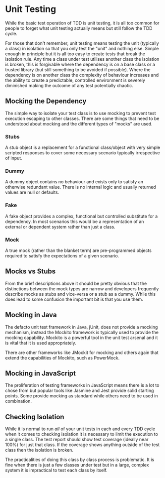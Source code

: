 # Unit Testing

While the basic test operation of TDD is unit testing, it is all too common
for people to forget what unit testing actually means but still follow the TDD
cycle.

For those that don't remember, unit testing means testing the unit (typically a
class) in isolation so that you only test the "unit" and nothing else. Simple
enough in principle but it is all too easy to create tests that break the
isolation rule. Any time a class under test utilises another class the isolation
is broken, this is forgivable where the dependency is on a base class or a
trusted library (but still something to be avoided if possible). Where the
dependency is on another class the complexity of behaviour increases and the
ability to create a predictable, controlled environment is severely diminished
making the outcome of any test potentially chaotic.

## Mocking the Dependency

The simple way to isolate your test class is to use mocking to prevent test
execution escaping to other classes. There are some things that need to be
understood about mocking and the different types of "mocks" are used.

### Stubs

A stub object is a replacement for a functional class/object with very simple
scripted responses to cover some necessary scenario typically irrespective of
input.

### Dummy

A dummy object contains no behaviour and exists only to satisfy an otherwise
redundant value. There is no internal logic and usually returned values are
null or defaults.

### Fake

A fake object provides a complex, functional but controlled substitute for a
dependency. In most scenarios this would be a representation of an external or
dependent system rather than just a class.

### Mock

A true mock (rather than the blanket term) are pre-programmed objects required
to satisfy the expectations of a given scenario.

## Mocks vs Stubs

From the brief descriptions above it should be pretty obvious that the
distinctions between the mock types are narrow and developers frequently
describe mocks as stubs and vice-versa or a stub as a dummy. While this does
lead to some confusion the important bit is that you use them.

## Mocking in Java

The defacto unit test framework in Java, jUnit, does not provide a mocking
mechanism, instead the Mockito framework is typically used to provide the
mocking capability. Mockito is a powerful tool in the unit test arsenal and it
is vital that it is used appropriately.

There are other frameworks like JMockit for mocking and others again that extend
the capabilities of Mockito, such as PowerMock.

## Mocking in JavaScript

The proliferation of testing frameworks in JavaScript means there is a lot to
chose from but popular tools like Jasmine and Jest provide solid starting
points. Some provide mocking as standard while others need to be used in
combination.

## Checking Isolation

While it is normal to run *all* of your unit tests in each and every TDD cycle
when it comes to checking isolation it is necessary to limit the execution to
a single class. The test report should show test coverage (ideally near 100%)
for just that class. If the coverage shows anything outside of the test class
then the isolation is broken.

The practicalities of doing this class by class process is problematic. It is
fine when there is just a few classes under test but in a large, complex
system it is impractical to test each class by itself.
